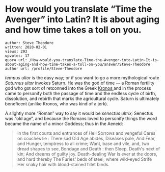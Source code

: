 # How would you translate “Time the Avenger” into Latin? It is about aging and how time takes a toll on you.

	author: Steve Theodore
	written: 2020-02-01
	views: 293
	upvotes: 17
	quora url: /How-would-you-translate-Time-the-Avenger-into-Latin-It-is-about-aging-and-how-time-takes-a-toll-on-you/answer/Steve-Theodore
	author url: /profile/Steve-Theodore


_tempus ultor_  is the easy way; or if you want to go a more mythological route _Saturnus ultor_ invokes [Saturn](https://en.wikipedia.org/wiki/Saturn_(mythology)). He was the god of time — a Roman fertility god who got sort of retconned into the Greek [Kronos ](https://www.theoi.com/Titan/TitanKronos.html)and in the process came to personify both the passage of time and the endless cycle of birth, dissolution, and rebirth that marks the agricultural cycle. Saturn is ultimately beneficent (unlike Kronos, who was kind of a jerk).

A slightly more “Roman” way to say it would be _senectus ultrix;_  Senectus was “old age”, and because the Romans loved to personify things the word became the name of a minor Goddess; thus in the Aeneid:

> In the first courts and entrances of Hell
Sorrows and vengeful Cares on couches lie :
There sad Old Age abides, Diseases pale,
And Fear, and Hunger, temptress to all crime;
Want, base and vile, and, two dread shapes to see,
Bondage and Death : then Sleep, Death's next of kin;
And dreams of guilty joy. Death-dealing War
Is ever at the doors, and hard thereby
The Furies' beds of steel, where wild-eyed Strife
Her snaky hair with blood-stained fillet binds.

